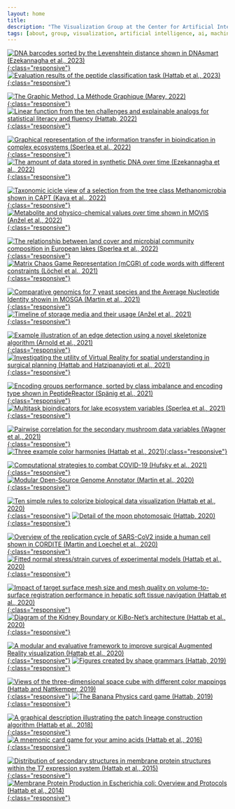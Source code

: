 ```yaml
---
layout: home
title:
description: "The Visualization Group at the Center for Artificial Intelligence in Public Health Research, ZKI-PH, at the Robert Koch Institute, is led by Dr. habil. Georges Hattab"
tags: [about, group, visualization, artificial intelligence, ai, machine learning, ml, data, representation, abstraction, visualization, vis]
---
```


[![](/images/excerpts/ezekannagha2022csbj.webp "DNA barcodes sorted by the Levenshtein distance shown in DNAsmart (Ezekannagha et al., 2023)"){:class="responsive"}](https://doi.org/10.1016/j.csbj.2023.02.016)
[![](/images/excerpts/hattab2022nargb.webp "Evaluation results of the peptide classification task (Hattab et al., 2023)"){:class="responsive"}](https://doi.org/10.1093/nargab/lqac103)
<br/>

[![](/images/excerpts/marey2022.webp "The Graphic Method, La Méthode Graphique (Marey, 2022)"){:class="responsive"}](https://visionarypress.com/products/etienne-jules-marey-the-graphic-method)
[![](/images/excerpts/hattab2022ieee.webp "Linear function from the ten challenges and explainable analogs for statistical literacy and fluency (Hattab, 2022)"){:class="responsive"}](/documents/hattab2022i.pdf)
<br/>

[![](/images/excerpts/sperlea2022ei.webp "Graphical representation of the information transfer in bioindication in complex ecosystems (Sperlea et al., 2022)"){:class="responsive"}](https://doi.org/10.1016/j.ecolind.2022.109050)
[![](/images/excerpts/ezekannagha2022mtb.webp " The amount of data stored in synthetic DNA over time (Ezekannagha et al., 2022)"){:class="responsive"}](https://doi.org/10.1016/j.mtbio.2022.100306)
<br/>

[![](/images/excerpts/kaya2022fg.webp "Taxonomic icicle view of a selection from the tree class Methanomicrobia shown in CAPT (Kaya et al., 2022)"){:class="responsive"}](https://doi.org/10.3389/fgene.2022.891240)
[![](/images/excerpts/anzel2022csbj.svg "Metabolite and physico-chemical values over time shown in MOVIS (Anžel et al., 2022)"){:class="responsive"}](https://doi.org/10.1016/j.csbj.2022.02.012)
<br/>

[![](/images/excerpts/sperlea2022ste.webp "The relationship between land cover and microbial community composition in European lakes (Sperlea et al., 2022)"){:class="responsive"}](https://doi.org/10.1016/j.scitotenv.2022.153732)
[![](/images/excerpts/loechel2021nar.webp "Matrix Chaos Game Representation (mCGR) of code words with different constraints (Löchel et al., 2021)"){:class="responsive"}](https://doi.org/10.1093/nar/gkab1209)
<br/>

[![](/images/excerpts/martin2021csbj.webp "Comparative genomics for 7 yeast species and the Average Nucleotide Identity showin in MOSGA (Martin et al., 2021)"){:class="responsive"}](https://doi.org/10.1016/j.csbj.2021.09.024)
[![](/images/excerpts/anzel2021csbj.svg "Timeline of storage media and their usage (Anžel et al., 2021)"){:class="responsive"}](https://doi.org/10.1016/j.csbj.2021.08.031)
<br/>

[![](/images/excerpts/arnold2021bmc.webp "Example illustration of an edge detection using a novel skeletonize algorithm (Arnold et al., 2021)"){:class="responsive"}](https://doi.org/10.1186/s12880-021-00650-z)
[![](/images/excerpts/hh2021scirep.webp "Investigating the utility of Virtual Reality for spatial understanding in surgical planning (Hattab and Hatzipanayioti et al., 2021)"){:class="responsive"}](https://doi.org/10.1038/s41598-021-92536-x)
<br/>

[![](/images/excerpts/spaenig2021nargb.webp "Encoding groups performance, sorted by class imbalance and encoding type shown in PeptideReactor (Spänig et al., 2021)"){:class="responsive"}](https://doi.org/10.1093/nargab/lqab039)
[![](/images/excerpts/sperlea2021me.webp "Multitask bioindicators for lake ecosystem variables (Sperlea et al., 2021)"){:class="responsive"}](https://doi.org/10.1111/mec.15872)
<br/>

[![](/images/excerpts/wagner2021scirep.webp "Pairwise correlation for the secondary mushroom data variables (Wagner et al., 2021)"){:class="responsive"}](https://doi.org/10.1038/s41598-021-87602-3)
[![](/images/excerpts/hattab2021plos.webp "Three example color harmonies (Hattab et al., 2021)"){:class="responsive"}](https://doi.org/10.1371/journal.pcbi.1008901)
<br/>

[![](/images/excerpts/hufsky2021.webp "Computational strategies to combat COVID-19 (Hufsky et al., 2021)"){:class="responsive"}](https://doi.org/10.1093/bib/bbaa232)
[![](/images/excerpts/martin2021.webp "Modular Open-Source Genome Annotator (Martin et al., 2020)"){:class="responsive"}](https://doi.org/10.1093/bioinformatics/btaa1003)
<br/>

[![](/images/excerpts/hattab2020plos.webp "Ten simple rules to colorize biological data visualization (Hattab et al., 2020)"){:class="responsive"}](https://doi.org/10.1371/journal.pcbi.1008259)
[![](/images/excerpts/moon_detail.webp "Detail of the moon photomosaic (Hattab, 2020)"){:class="responsive"}](/mosaic)
<br/>

[![](/images/excerpts/martin2020.webp "Overview of the replication cycle of SARS-CoV2 inside a human cell shown in CORDITE (Martin and Loechel et al., 2020)"){:class="responsive"}](https://doi.org/10.1016/j.isci.2020.101297)
[![](/images/excerpts/hattab2020scirep.webp "Fitted normal stress/strain curves of experimental models (Hattab et al., 2020)"){:class="responsive"}](https://doi.org/10.1038/s41598-020-68886-3)
<br/>

[![](/images/excerpts/hattab2020ijcars.webp "Impact of target surface mesh size and mesh quality on volume-to-surface registration performance in hepatic soft tissue navigation (Hattab et al., 2020)"){:class="responsive"}](https://doi.org/10.1007/s11548-020-02123-0)
[![](/images/excerpts/hattab2020kibo.webp "Diagram of the Kidney Boundary or KiBo-Net’s architecture (Hattab et al., 2020)"){:class="responsive"}](https://doi.org/10.1007/s11548-019-02102-0)
<br/>

[![](/images/excerpts/hattab2020euvis.webp "A modular and evaluative framework to improve surgical Augmented Reality visualization (Hattab et al., 2020)"){:class="responsive"}](https://doi.org/10.2312/evs.20201066)
[![](/images/excerpts/shapes.webp "Figures created by shape grammars (Hattab, 2019)"){:class="responsive"}](/grammar)
<br/>

[![](/images/excerpts/hattab2019.webp "Views of the three-dimensional space cube with different color mappings (Hattab and Nattkemper, 2019)"){:class="responsive"}](https://doi.org/10.1093/bioinformatics/bty889)
[![](/images/excerpts/hallucination.jpg "The Banana Physics card game (Hattab, 2019)"){:class="responsive"}](/physics)
<br/>

[![](/images/excerpts/hattab2018.webp "A graphical description illustrating the patch lineage construction algorithm (Hattab et al., 2018)"){:class="responsive"}](https://doi.org/10.3389/fbioe.2018.00017)
[![](/images/excerpts/hattab2016.webp "A mnemonic card game for your amino acids (Hattab et al., 2016)"){:class="responsive"}](https://github.com/ghattab/amino-acids-card-game)
<br/>

[![](/images/excerpts/hattab2015scirep.webp "Distribution of secondary structures in membrane protein structures within the T7 expression system (Hattab et al., 2015)"){:class="responsive"}](https://doi.org/10.1038/srep12097)
[![](/images/excerpts/hattab2014.webp "Membrane Protein Production in Escherichia coli: Overview and Protocols (Hattab et al., 2014)"){:class="responsive"}](https://doi.org/10.1007/978-1-4939-0662-8_4)
<br/>
